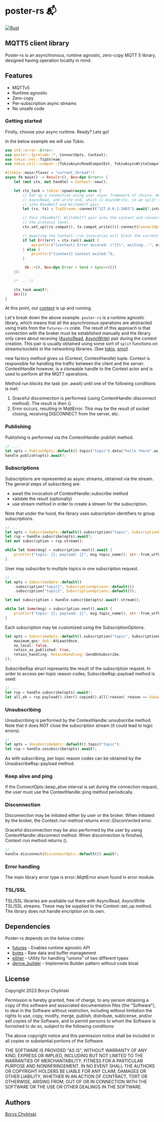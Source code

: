 # poster-rs 📬

[![Rust](https://github.com/Chylynsky/poster-rs/actions/workflows/rust.yml/badge.svg?branch=master)](https://github.com/Chylynsky/poster-rs/actions/workflows/rust.yml)

## MQTT5 client library

Poster-rs is an asynchronous, runtime agnostic, zero-copy MQTT 5 library,
designed having operation locality in mind.

## Features

- MQTTv5
- Runtime agnostic
- Zero-copy
- Per-subscription async streams
- No unsafe code

### Getting started

Firstly, choose your async runtime. Ready? Lets go!

In the below example we will use Tokio.

```rust
use std::error::Error;
use poster::{prelude::*, ConnectOpts, Context};
use tokio::net::TcpStream;
use tokio_util::compat::{TokioAsyncReadCompatExt, TokioAsyncWriteCompatExt};

#[tokio::main(flavor = "current_thread")]
async fn main() -> Result<(), Box<dyn Error>> {
    let (mut ctx, mut handle) = Context::new();

    let ctx_task = tokio::spawn(async move {
        // Set up a connection using your async framework of choice. We will need a read end, which is
        // AsyncRead, and write end, which is AsyncWrite, so we split the TcpStream
        // into ReadHalf and WriteHalf pair.
        let (rx, tx) = TcpStream::connect("127.0.0.1:1883").await?.into_split();

        // Pass (ReadHalf, WriteHalf) pair into the context and connect with the broker on
        // the protocol level.
        ctx.set_up((rx.compat(), tx.compat_write())).connect(ConnectOpts::default()).await?;

        // Awaiting the Context::run invocation will block the current task.
        if let Err(err) = ctx.run().await {
            eprintln!("[context] Error occured: \"{}\", exiting...", err);
        } else {
            println!("[context] Context exited.");
        }

         Ok::<(), Box<dyn Error + Send + Sync>>(())
    });

    /* ... */

    ctx_task.await?;
    Ok(())
}
```

At this point, our [context](crate::Context) is up and running.

Let's break down the above example.
`poster-rs` is a runtime agnostic library, which means that all the asynchronous operations are abstracted
using traits from the `futures-rs` crate. The result of this approach is that connection with the broker
must be established manually and the library only cares about receving ([AsyncRead](https://docs.rs/futures/latest/futures/io/trait.AsyncRead.html),
[AsyncWrite](https://docs.rs/futures/latest/futures/io/trait.AsyncWrite.html)) pair during the context creation.
This pair is usually obtained using some sort of `split` functions on streams/sockets in the networking libraries.
(See [tokio](https://docs.rs/tokio/latest/tokio/net/struct.TcpStream.html#method.into_split), [smol](https://docs.rs/smol/latest/smol/io/fn.split.html))

new factory method gives us (Context, ContextHandle) tuple. Context is responsible
for handling the traffic between the client and the server. ContextHandle however, is a cloneable handle
to the Context actor and is used to perform all the MQTT operations.

Method run blocks the task (on .await) until one of the following conditions is met:
1. Graceful disconnection is performed (using ContextHandle::disconnect method).
   The result is then ().
2. Error occurs, resulting in MqttError. This may be the result of socket closing,
   receiving DISCONNECT from the server, etc.

### Publishing

Publishing is performed via the ContextHandle::publish method.

```rust
// ...
let opts = PublishOpts::default().topic("topic").data("hello there".as_bytes());
handle.publish(opts).await?;
```

### Subscriptions

Subscriptions are represented as async streams, obtained via the stream.
The general steps of subscribing are:
- await the invocation of ContextHandle::subscribe method
- validate the result (optionally)
- use stream method in order to create a stream for
the subscription.

Note that under the hood, the library uses subscription identifiers to group subscriptions.

```rust
// ...
let opts = SubscribeOpts::default().subscription("topic", SubscriptionOptions::default());
let rsp = handle.subscribe(opts).await?;
let mut subscription = rsp.stream();

while let Some(msg) = subscription.next().await {
    println!("topic: {}; payload: {}", msg.topic_name(), str::from_utf8(msg.payload()).unwrap());
}
```

User may subscribe to multiple topics in one subscription request.

```rust
// ...
let opts = SubscribeOpts::default()
    .subscription("topic1", SubscriptionOptions::default())
    .subscription("topic2", SubscriptionOptions::default());

let mut subscription = handle.subscribe(opts).await?.stream();

while let Some(msg) = subscription.next().await {
    println!("topic: {}; payload: {}", msg.topic_name(), str::from_utf8(msg.payload()).unwrap());
}
```

Each subscription may be customized using the SubscriptionOptions.

```rust
let opts = SubscribeOpts::default().subscription("topic", SubscriptionOptions {
    maximum_qos: QoS::AtLeastOnce,
    no_local: false,
    retain_as_published: true,
    retain_handling: RetainHandling::SendOnSubscribe,
});
```

SubscribeRsp struct represents the result of the subscription request. In order to access
per-topic reason codes, SubscribeRsp::payload method is used:

```rust
// ...
let rsp = handle.subscribe(opts).await?;
let all_ok = rsp.payload().iter().copied().all(|reason| reason == SubackReason::GranteedQoS2);
```

### Unsubscribing

Unsubscribing is performed by the ContextHandle::unsubscribe method.
Note that it does NOT close the subscription stream (it could lead to logic errors).

```rust
// ...
let opts = UnsubscribeOpts::default().topic("topic");
let rsp = handle.unsubscribe(opts).await?;
```

As with subscribing, per topic reason codes can be obtained by the UnsubscribeRsp::payload method.

### Keep alive and ping

If the ConnectOpts::keep_alive interval is set during the connection request,
the user must use the ContextHandle::ping method periodically.

### Disconnection

Disconnection may be initiated either by user or the broker. When initiated by the broker, the Context::run method
returns error::Disconnected error.

Graceful disconnection may be also performed by the user by using ContextHandle::disconnect method.
When disconnection is finished, Context::run method returns ().

```rust
// ...
handle.disconnect(DisconnectOpts::default()).await?;
```

### Error handling

The main library error type is error::MqttError enum found in error module.

### TSL/SSL

TSL/SSL libraries are available out there with AsyncRead, AsyncWrite TSL/SSL streams. These may be
supplied to the Context::set_up method. The library does not handle encription on its own.

## Dependencies

Poster-rs depends on the below crates:

- [futures](https://docs.rs/futures/latest/futures/) - Enables runtime agnostic API
- [bytes](https://docs.rs/bytes/latest/bytes/) - Raw data and buffer management
- [either](https://docs.rs/either/latest/either/) - Utility for handling "unions" of two different types
- [derive_builder](https://docs.rs/derive_builder/latest/derive_builder/) - Implements Builder pattern without code bloat

## License

Copyright 2023 Borys Chyliński

Permission is hereby granted, free of charge, to any person obtaining a copy of this software and associated documentation files (the "Software"), to deal in the Software without restriction, including without limitation the rights to use, copy, modify, merge, publish, distribute, sublicense, and/or sell copies of the Software, and to permit persons to whom the Software is furnished to do so, subject to the following conditions:

The above copyright notice and this permission notice shall be included in all copies or substantial portions of the Software.

THE SOFTWARE IS PROVIDED "AS IS", WITHOUT WARRANTY OF ANY KIND, EXPRESS OR IMPLIED, INCLUDING BUT NOT LIMITED TO THE WARRANTIES OF MERCHANTABILITY, FITNESS FOR A PARTICULAR PURPOSE AND NONINFRINGEMENT. IN NO EVENT SHALL THE AUTHORS OR COPYRIGHT HOLDERS BE LIABLE FOR ANY CLAIM, DAMAGES OR OTHER LIABILITY, WHETHER IN AN ACTION OF CONTRACT, TORT OR OTHERWISE, ARISING FROM, OUT OF OR IN CONNECTION WITH THE SOFTWARE OR THE USE OR OTHER DEALINGS IN THE SOFTWARE.

## Authors

[Borys Chyliński](https://github.com/Chylynsky)
